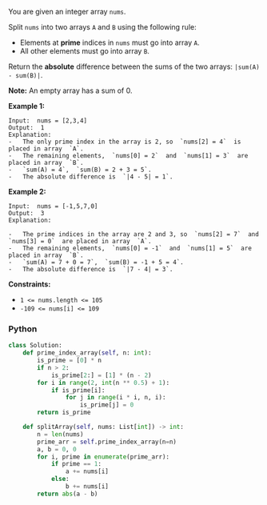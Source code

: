You are given an integer array  `nums`.

Split  `nums`  into two arrays  `A`  and  `B`  using the following rule:

-   Elements at  **prime**  indices in  `nums`  must go into array  `A`.
-   All other elements must go into array  `B`.

Return the  **absolute**  difference between the sums of the two arrays:  `|sum(A) - sum(B)|`.

**Note:**  An empty array has a sum of 0.

**Example 1:**
```
Input:  nums = [2,3,4]
Output:  1
Explanation:
-   The only prime index in the array is 2, so  `nums[2] = 4`  is placed in array  `A`.
-   The remaining elements,  `nums[0] = 2`  and  `nums[1] = 3`  are placed in array  `B`.
-   `sum(A) = 4`,  `sum(B) = 2 + 3 = 5`.
-   The absolute difference is  `|4 - 5| = 1`.
```

**Example 2:**
```
Input:  nums = [-1,5,7,0]
Output:  3
Explanation:

-   The prime indices in the array are 2 and 3, so  `nums[2] = 7`  and  `nums[3] = 0`  are placed in array  `A`.
-   The remaining elements,  `nums[0] = -1`  and  `nums[1] = 5`  are placed in array  `B`.
-   `sum(A) = 7 + 0 = 7`,  `sum(B) = -1 + 5 = 4`.
-   The absolute difference is  `|7 - 4| = 3`.
```

**Constraints:**

-   `1 <= nums.length <= 105`
-   `-109 <= nums[i] <= 109`

### Python
```py
class Solution:
    def prime_index_array(self, n: int):
        is_prime = [0] * n
        if n > 2:
            is_prime[2:] = [1] * (n - 2)
        for i in range(2, int(n ** 0.5) + 1):
            if is_prime[i]:
                for j in range(i * i, n, i):
                    is_prime[j] = 0
        return is_prime

    def splitArray(self, nums: List[int]) -> int:
        n = len(nums)
        prime_arr = self.prime_index_array(n=n)
        a, b = 0, 0
        for i, prime in enumerate(prime_arr):
            if prime == 1:
                a += nums[i]
            else:
                b += nums[i]
        return abs(a - b)
```